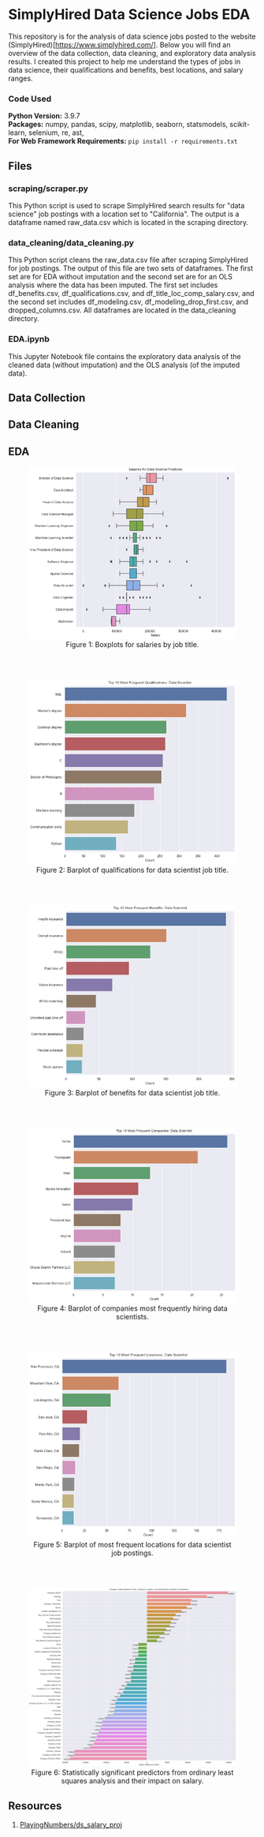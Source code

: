 # SimplyHired Data Science Jobs EDA

This repository is for the analysis of data science jobs posted to the website (SimplyHired)[https://www.simplyhired.com/]. Below you will find an overview of the data collection, data cleaning, and exploratory data analysis results. I created this project to help me understand the types of jobs in data science, their qualifications and benefits, best locations, and salary ranges.

### Code Used 

**Python Version:** 3.9.7 <br />
**Packages:** numpy, pandas, scipy, matplotlib, seaborn, statsmodels, scikit-learn, selenium, re, ast, <br />
**For Web Framework Requirements:**  ```pip install -r requirements.txt```  

## Files

### scraping/scraper.py

This Python script is used to scrape SimplyHired search results for "data science" job postings with a location set to "California". The output is a dataframe named raw_data.csv which is located in the scraping directory.

### data_cleaning/data_cleaning.py

This Python script cleans the raw_data.csv file after scraping SimplyHired for job postings. The output of this file are two sets of dataframes. The first set are for EDA without imputation and the second set are for an OLS analysis where the data has been imputed. The first set includes df_benefits.csv, df_qualifications.csv, and df_title_loc_comp_salary.csv, and the second set includes df_modeling.csv, df_modeling_drop_first.csv, and dropped_columns.csv. All dataframes are located in the data_cleaning directory.

### EDA.ipynb

This Jupyter Notebook file contains the exploratory data analysis of the cleaned data (without imputation) and the OLS analysis (of the imputed data).

## Data Collection

## Data Cleaning

## EDA

<div align="center">
<figure>
<img src="images/salaries-by-titles.jpg"><br/>
  <figcaption>Figure 1: Boxplots for salaries by job title.</figcaption>
</figure>
</div>

</br>
</br>
  
<div align="center">
<figure>
<img src="images/qualifications-data-scientist.jpg"><br/>
  <figcaption>Figure 2: Barplot of qualifications for data scientist job title.</figcaption>
</figure>
</div>

</br>
</br>

<div align="center">
<figure>
<img src="images/benefits-data-scientist.jpg"><br/>
  <figcaption>Figure 3: Barplot of benefits for data scientist job title.</figcaption>
</figure>
</div>

</br>
</br>

<div align="center">
<figure>
<img src="images/companies-data-scientist.jpg"><br/>
  <figcaption>Figure 4: Barplot of companies most frequently hiring data scientists.</figcaption>
</figure>
</div>

</br>
</br>

<div align="center">
<figure>
<img src="images/locations-data-scientist.jpg"><br/>
  <figcaption>Figure 5: Barplot of most frequent locations for data scientist job postings.</figcaption>
</figure>
</div>

</br>
</br>

<div align="center">
<figure>
<img src="images/salary-diff.jpg"><br/>
  <figcaption>Figure 6: Statistically significant predictors from ordinary least squares analysis and their impact on salary.</figcaption>
</figure>
</div>

## Resources

1. [PlayingNumbers/ds_salary_proj](https://github.com/PlayingNumbers/ds_salary_proj)
